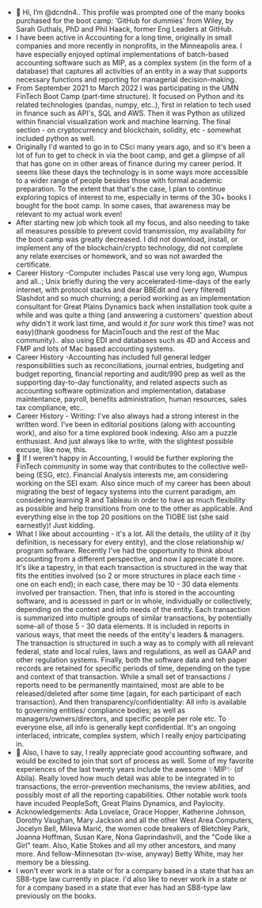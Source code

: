 - 👋 Hi, I’m @dcndn4.. This profile was prompted one of the many books purchased for the boot camp: 'GitHub for dummies' from Wiley, by Sarah Guthals, PhD and Phil Haack, former Eng Leaders at GitHub.
- I have been active in Accounting for a long time, originally in small companies and more recently in nonprofits, in the Minneapolis area. I have especially enjoyed optimal implementations of batch-based accounting software such as MIP, as a complex system (in the form of a database) that captures all activities of an entity in a way that supports necessary functions and reporting for managerial decision-making. 
-  From September 2021 to March 2022 I was participating in the UMN FinTech Boot Camp (part-time structure). It focused on Python and its related technologies (pandas, numpy, etc..), first in relation to tech used in finance such as API's, SQL and AWS. Then it was Python as utilized within financial visualization work and machine learning. The final section - on cryptocurrency and blockchain, solidity, etc - somewhat included python as well. 
- Originally I'd wanted to go in to CSci many years ago, and so it's been a lot of fun to get to check in via the boot camp, and get a glimpse of all that has gone on in other areas of finance during my career period. It seems like these days the technology is in some ways more accessible to a wider range of people besides those with formal academic preparation. To the extent that that's the case, I plan to continue exploring topics of interest to me, especially in terms of the 30+ books I bought for the boot camp. In some cases, that awareness may be relevant to my actual work even! 
- After starting new job which took all my focus, and also needing to take all measures possible to prevent covid transmission, my availability for the boot camp was greatly decreased. I did not download, install, or implement any of the blockchain/crypto technology, did not complete any relate exercises or homework, and so was not awarded the certificate.
- Career History -Computer includes Pascal use very long ago, Wumpus and all..; Unix briefly during the very accelerated-time-days of the early internet, with protocol stacks and dear BBEdit and (very filtered) Slashdot and so much churning; a period working as an implementation consultant for Great Plains Dynamics back when installation took quite a while and was quite a thing (and answering a customers' question about *why* didn't it work last time, and would it *for sure* work this time? was not easy)(thank goodness for MacinTouch and the rest of the Mac community).. also using EDI and databases such as 4D and Access and FMP and lots of Mac based accounting systems. 
- Career History -Accounting has included full general ledger responsibilities such as reconciliations, journal entries, budgeting and budget reporting, financial reporting and audit/990 prep as well as the supporting day-to-day functionality, and related aspects such as accounting software optimization and implementation, database maintentance, payroll, benefits administration, human resources, sales tax compliance, etc.. 
- Career History - Writing: I've also always had a strong interest in the written word. I've been in editorial positions (along with accounting work), and also for a time explored book indexing. Also am a puzzle enthusiast. And just always like to write, with the slightest possible excuse, like now, this. 
- 👀 If I weren't happy in Accounting, I would be further exploring the FinTech community in some way that contributes to the collective well-being (ESG, etc). Financial Analysis interests me, am considering working on the SEI exam. Also since much of my career has been about migrating the best of legacy systems into the current paradigm, am considering learning R and Tableau in order to have as much flexibility as possible and help transitions from one to the other as applicable.  And everything else in the top 20 positions on the TIOBE list (she said earnestly)! Just kidding.
- What I like about accounting - it's a lot. All the details, the utility of it (by definition, is necessary for every entity), and the close relationship w/ program software. Recently I've had the opportunity to think about accounting from a different perspective, and now I appreciate it more. It's like a tapestry, in that each transaction is structured in the way that fits the entities involved (so 2 or more structures in place each time - one on each end); in each case, there may be 10 - 30 data elements involved per transaction. Then, that info is stored in the accounting software, and is acesssed in part or in whole, individually or collectively, depending on the context and info needs of the entity. Each transaction is summarized into multiple groups of similar transactions, by potentially some-all of those 5 - 30 data elements. It is included in reports in various ways, that meet the needs of the entity's leaders & managers. The transaction is structured in such a way as to comply with all relevant federal, state and local rules, laws and regulations, as well as GAAP and other regulation systems. Finally, both the software data and teh paper records are retained for specific periods of time, depending on the type and context of that transaction. While a small set of transactions / reports need to be permanently maintained, most are able to be released/deleted after some time (again, for each participant of each transaction). And then transparency/confidentiality: All info is available to governing entities/ compliance bodies; as well as managers/owners/directors, and specific people per role etc. To everyone else, all info is generally kept confidential. It's an ongoing interlaced, intricate, complex system, which I really enjoy participating in.
-  💞️ Also, I have to say, I really appreciate good accounting software, and would be excited to join that sort of process as well. Some of my favorite experiences of the last twenty years include the awesome ✨MIP✨ (of Abila). Really loved how much detail was able to be integrated in to transactions, the error-prevention mechanisms, the review abilities, and possibly most of all the reporting capabilities. Other notable work tools have incuded PeopleSoft, Great Plains Dynamics, and Paylocity.
- Acknowledgements: Ada Lovelace, Grace Hopper, Katherine Johnson, Dorothy Vaughan, Mary Jackson and all the other West Area Computers, Jocelyn Bell, Mileva Marić, the women code breakers of Bletchley Park, Joanna Hoffman, Susan Kare, Nona Gaprindashvili, and the "Code like a Girl" team. Also, Katie Stokes and all my other ancestors, and many more. And fellow-Minnesotan (tv-wise, anyway) Betty White, may her memory be a blessing.
- I won't ever work in a state or for a company based in a state that has an SB8-type law currently in place. I'd also like to never work in a state or for a company based in a state that ever has had an SB8-type law previously on the books. 
